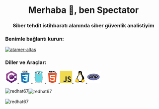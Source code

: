 <h1 align="center">Merhaba 👋, ben Spectator</h1>
<h3 align="center">Siber tehdit istihbaratı alanında siber güvenlik analistiyim</h3>

<h3 align="left ">Benimle bağlantı kurun:</h3>
<p align="left">
    <a href="https://linkedin.com/in/atamer-altas" target="blank"><img align=center"
            src="https://raw.githubusercontent.com/rahuldkjain/github-profile-readme-generator/master/src/images/icons/Social/linked-in-alt.svg"
            alt="atamer-altas" yükseklik="30" width="40" /></a>
</p>

<h3 align="left">Diller ve Araçlar:</h3>
<p align="left"> <a href="https://www.w3schools.com/cs/" target="_blank" rel="noreferrer"> <img
            src="https://raw.githubusercontent.com/devicons/devicon/master/icons/csharp/csharp-original.svg"
            alt="csharp" width="40" height="40" /> </a> <a href="https://www.w3schools.com/css/" target="_blank"
        rel="noreferrer" "> <img src = "
        https://raw.githubusercontent.com/devicons/devicon/master/icons/css3/css3-original-wordmark.svg" alt="css3"
        width="40" yükseklik="40" /> </a> <a href="https://golang.org" target="_blank" rel="noreferrer"> <img
            src="https://raw.githubusercontent.com/devicons/devicon/master/icons/go/go-original.svg" alt="go" width="40"
            height="40" /> </a> <a href="https://www.w3.org/html/" target="_blank" rel="noreferrer"> <img
            src="https://raw.githubusercontent.com/devicons/devicon/master/icons/html5/html5-original-wordmark.svg"
            alt="html5" genişlik="40" height="40" /> </a> <a
        href="https://developer.mozilla.org/en-US/docs/Web/JavaScript" target="_blank" rel="noreferrer"> <img
            src="https://raw.githubusercontent.com/devicons/devicon/master/icons/javascript/javascript-original.svg"
            alt="javascript" width="40" height="40" />
     <a href="https://www.linux.org/" target="_blank" rel="noreferrer"> <img
                    src="https://raw.githubusercontent.com/devicons/devicon/master/icons/linux/linux-original.svg"
                    alt="linux" width="40" height="40" /> </a> <a href="https://www.php.net" target="_blank"
                rel="noreferrer"> <img
                    src="https://raw.githubusercontent.com/devicons/devicon/master/icons/php/php-original.svg" alt="php"
                    genişlik="40" height="40" /> </a> </p>

<p><img align="left"
        src="https://github-readme-stats.vercel.app/api/top-langs?username=redhat67&show_icons=true&locale=en&layout=compact"
        alt="redhat67" /></p>

<p> <img align="center" src="https://github-readme-stats.vercel.app/api?username=redhat67&show_icons=true&locale=en"
        alt="redhat67" /></p>

<p><img align="center" src="https://github-readme-streak-stats.herokuapp.com/?user=redhat67&" alt="redhat67" /></p>
